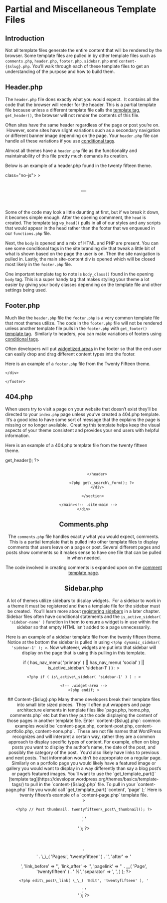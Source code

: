 # Partial and Miscellaneous Template Files

## Introduction

Not all template files generate the entire content that will be rendered by the browser. Some template files are pulled in by other template files such as `comments.php`, `header.php`, `footer.php`, `sidebar.php` and `content-{$slug}.php`. You’ll walk through each of these template files to get an understanding of the purpose and how to build them.

## Header.php

The `header.php` file does exactly what you would expect.  It contains all the code that the browser will render for the header. This is a partial template file because unless a different template file calls the [template tag](https://developer.wordpress.org/themes/basics/template-tags/), `get_header()`, the browser will not render the contents of this file.

Often sites have the same header regardless of the page or post you’re on.  However, some sites have slight variations such as a secondary navigation or different banner image depending on the page. Your `header.php` file can handle all these variations if you use [conditional tags](https://developer.wordpress.org/themes/basics/conditional-tags/).

Almost all themes have a `header.php` file as the functionality and maintainability of this file pretty much demands its creation.

Below is an example of a header.php found in the twenty fifteen theme.

<!DOCTYPE html>
<html <?php language\_attributes(); ?> class="no-js">
<head>
    <meta charset="<?php bloginfo( 'charset' ); ?>">
    <meta name="viewport" content="width=device-width">
    <link rel="profile" href="http://gmpg.org/xfn/11">
    <link rel="pingback" href="<?php bloginfo( 'pingback\_url' ); ?>">
    <!--\[if lt IE 9\]>
    <script src="<?php echo esc\_url( get\_template\_directory\_uri() ); ?>/js/html5.js"></script>
    <!\[endif\]-->
    <?php wp\_head(); ?>
</head>
 
<body <?php body\_class(); ?>>
    <div id="page" class="hfeed site">
        <a class="skip-link screen-reader-text" href="#content"><?php \_e( 'Skip to content', 'twentyfifteen' ); ?></a>
        <div id="sidebar" class="sidebar">
            <header id="masthead" class="site-header" role="banner">
                <div class="site-branding">
                    <?php if ( is\_front\_page() && is\_home() ) : ?>
                    <h1 class="site-title">
                        <a href="<?php echo esc\_url( home\_url( '/' ) ); ?>" rel="home"><?php bloginfo( 'name' ); ?></a>
                    </h1>
                    <?php else : ?>
                    <a href="<?php echo esc\_url( home\_url( '/' ) ); ?>" rel="home"><?php bloginfo( 'name' ); ?></a>
                    <?php endif;
                    $description = get\_bloginfo( 'description', 'display' );
                    if ( $description || is\_customize\_preview() ) :
                        echo $description;
                    endif; ?>
                    <button class="secondary-toggle"><?php \_e( 'Menu and widgets', 'twentyfifteen' ); ?></button>
                </div><!-- .site-branding -->
            </header><!-- .site-header -->
            <?php get\_sidebar(); ?>
        </div><!-- .sidebar -->
        <div id="content" class="site-content">

Some of the code may look a little daunting at first, but if we break it down, it becomes simple enough. After the opening commment, the `head` is created. The template tag `wp_head()` pulls in all of our styles and any scripts that would appear in the head rather than the footer that we enqueued in our `functions.php` file.

Next, the `body` is opened and a mix of HTML and PHP are present. You can see some conditional tags in the site branding div that tweak a little bit of what is shown based on the page the user is on. Then the site navigation is pulled in. Lastly, the main site-content div is opened which will be closed most likely in the `footer.php` file.

One important template tag to note is `body_class()` found in the opening `body` tag. This is a super handy tag that makes styling your theme a lot easier by giving your body classes depending on the template file and other settings being used.

## Footer.php

Much like the `header.php` file the `footer.php` is a very common template file that most themes utilize. The code in the `footer.php` file will not be rendered unless another template file pulls in the `footer.php` with `get_footer()` [template tag](https://developer.wordpress.org/themes/basics/template-tags/).  Similarly to headers, you can make variations of footers using [conditional tags](https://developer.wordpress.org/themes/basics/conditional-tags/).

Often developers will put [widgetized areas](https://developer.wordpress.org/themes/functionality/widgets/) in the footer so that the end user can easily drop and drag different content types into the footer.

Here is an example of a `footer.php` file from the Twenty Fifteen theme.

    </div>
 
 
<!-- .site-content -->
 
 
 
<footer id="colophon" class="site-footer" role="contentinfo">
 
 
<div class="site-info">
            <?php /\*\* \* Fires before the Twenty Fifteen footer text for footer customization. \* \* @since Twenty Fifteen 1.0 \*/ do\_action( 'twentyfifteen\_credits' ); ?>
            <a href="<?php echo esc\_url( \_\_( 'https://wordpress.org/', 'twentyfifteen' ) ); ?>"><?php printf( \_\_( 'Proudly powered by %s', 'twentyfifteen' ), 'WordPress' ); ?></a>
        </div>
 
 
<!-- .site-info -->
    </footer>
 
 
<!-- .site-footer -->
 
</div>
 
 
<!-- .site -->
 
<?php wp\_footer(); ?>
 
</body>
</html>

## 404.php

When users try to visit a page on your website that doesn’t exist they’ll be directed to your `index.php` page unless you’ve created a 404.php template.  It’s a good idea to have some sort of message that the explains the page is missing or no longer available.  Creating this template helps keep the visual aspects of your theme consistent and provides your end users with helpful information.

Here is an example of a 404.php template file from the twenty fifteen theme.

get\_header(); ?>
 
 
 
<div id="primary" class="content-area">
        <main id="main" class="site-main" role="main">
 
 
 
<section class="error-404 not-found">
 
 
<header class="page-header">
 
 
<h1 class="page-title"><?php \_e( 'Oops! That page can’t be found.', 'twentyfifteen' ); ?></h1>
 
 
                </header>
 
 
<!-- .page-header -->
 
 
 
<div class="page-content">
 
 
<?php \_e( 'It looks like nothing was found at this location. Maybe try a search?', 'twentyfifteen' ); ?>
 
 
                    <?php get\_search\_form(); ?>
                </div>
 
 
<!-- .page-content -->
            </section>
 
 
<!-- .error-404 -->
 
        </main><!-- .site-main -->
    </div>
 
 
<!-- .content-area -->
 
<?php get\_footer(); ?>

## Comments.php

The `comments.php` file handles exactly what you would expect, comments. This is a partial template that is pulled into other template files to display comments that users leave on a page or post. Several different pages and posts show comments so it makes sense to have one file that can be pulled in when needed.

The code involved in creating comments is expanded upon on the [comment template page](https://developer.wordpress.org/themes/template-files-section/partial-and-miscellaneous-template-files/comments/).

## Sidebar.php

A lot of themes utilize sidebars to display widgets.  For a sidebar to work in a theme it must be registered and then a template file for the sidebar must be created.  You’ll learn more about [registering sidebars](https://developer.wordpress.org/themes/functionality/sidebars/) in a later chapter. Sidebar files often have conditional statements and the `is_active_sidebar( 'sidebar-name' )` function in them to ensure a widget is in use within the sidebar so that empty HTML isn’t added to a page unnecessarily.

Here is an example of a sidebar template file from the twenty fifteen theme. Notice at the bottom the sidebar is pulled in using `<?php dynamic_sidebar( 'sidebar-1' ); >`. Now whatever, widgets are put into that sidebar will display on the page that is using this pulling in this template.

if ( has\_nav\_menu( 'primary' ) || has\_nav\_menu( 'social' ) || is\_active\_sidebar( 'sidebar-1' ) ) : >
  
 
 
 
<div id="secondary" class="secondary"> 
 
    <?php if ( is\_active\_sidebar( 'sidebar-1' ) ) : >
  
 
 
 
<div id="widget-area" class="widget-area" role="complementary">
            <?php dynamic\_sidebar( 'sidebar-1' ); >
        </div>
 
  
    <!-- .widget-area -->
    <?php endif; >
  
</div>
 
  
<!-- .secondary -->
  
<?php endif; >

## Content-{$slug}.php

Many theme developers break their template files into small bite sized pieces.  They’ll often put wrappers and page architecture elements in template files like `page.php, home.php, comments.php` etc but then they put the code displaying the content of those pages in another template file. Enter `content-{$slug}.php`: common examples would be `content-page.php, content-post.php, content-portfolio.php, content-none.php`.  These are not file names that WordPress recognizes and will interpret a certain way, rather they are a common approach to display specific types of content.

For example, often on blog posts you want to display the author’s name, the date of the post, and possibly the category of the post.  You’d also likely have links to previous and next posts. That information wouldn’t be appropriate on a regular page. Similarly on a portfolio page you would likely have a featured image or gallery you would want to display in a way differently than say a blog post’s or page’s featured images.

You’ll want to use the `get_template_part()` [template tag](https://developer.wordpress.org/themes/basics/template-tags/) to pull in the `content-{$slug}.php` file. To pull in your `content-page.php` file you would call `get_template_part( 'content', 'page' );`

Here is twenty fifteen’s example of a `content-page.php` template file.

<article id="post-<?php the\_ID(); ?>" <?php post\_class(); ?>>
    <?php // Post thumbnail. twentyfifteen\_post\_thumbnail(); ?>
 
 
 
<header class="entry-header">
        <?php the\_title( '
 
<h1 class="entry-title">', '</h1>
 
 
' ); ?>
    </header>
 
 
<!-- .entry-header -->
 
 
 
<div class="entry-content">
        <?php the\_content(); ?>
        <?php wp\_link\_pages( array( 'before' => '
 
<div class="page-links"><span class="page-links-title">' . \_\_( 'Pages:', 'twentyfifteen' ) . '</span>',
                'after'       => '</div>
 
 
',
                'link\_before' => '<span>',
                'link\_after'  => '</span>',
                'pagelink'    => '<span class="screen-reader-text">' . \_\_( 'Page', 'twentyfifteen' ) . ' </span>%',
                'separator'   => '<span class="screen-reader-text">, </span>',
            ) );
        ?>
    </div>
 
 
<!-- .entry-content -->
 
    <?php edit\_post\_link( \_\_( 'Edit', 'twentyfifteen' ), '
 
<footer class="entry-footer"><span class="edit-link">', '</span></footer>
 
 
<!-- .entry-footer -->' ); ?>
 
</article>
 
 
<!-- #post-## -->